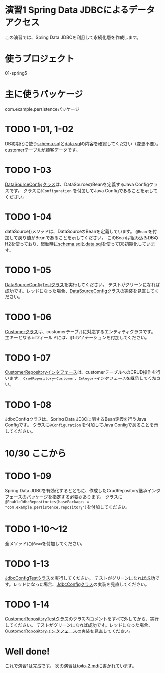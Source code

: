 演習1 Spring Data JDBCによるデータアクセス
======================================

この演習では、Spring Data JDBCを利用して永続化層を作成します。

# 使うプロジェクト
01-spring5

# 主に使うパッケージ
com.example.persistenceパッケージ

# TODO 1-01, 1-02
DB初期化に使う[schema.sql](src/main/resources/schema.sql)と[data.sql](src/main/resources/data.sql)の内容を確認してください（変更不要）。
customerテーブルが顧客データです。

# TODO 1-03
[DataSourceConfigクラス](src/main/java/com/example/persistence/config/DataSourceConfig.java)は、DataSourceのBeanを定義するJava Configクラスです。
クラスに`@Configuration` を付加してJava Configであることを示してください。

# TODO 1-04
dataSource()メソッドは、DataSourceのBeanを定義しています。
`@Bean` を付加して戻り値がBeanであることを示してください。
このBeanは組み込みDBのH2を使っており、起動時に[schema.sql](src/main/resources/schema.sql)と[data.sql](src/main/resources/data.sql)を使ってDB初期化しています。

# TODO 1-05
[DataSourceConfigTestクラス](src/test/java/com/example/persistence/config/DataSourceConfigTest.java)を実行してください。
テストがグリーンになれば成功です。レッドになった場合、[DataSourceConfigクラス](src/main/java/com/example/persistence/config/DataSourceConfig.java)の実装を見直してください。

# TODO 1-06
[Customerクラス](src/main/java/com/example/persistence/entity/Customer.java)は、customerテーブルに対応するエンティティクラスです。
主キーとなる`id`フィールドには、`@Id`アノテーションを付加してください。

# TODO 1-07
[CustomerRepositoryインタフェース](src/main/java/com/example/persistence/repository/CustomerRepository.java)は、customerテーブルへのCRUD操作を行います。
`CrudRepository<Customer, Integer>`インタフェースを継承してください。

# TODO 1-08
[JdbcConfigクラス](src/main/java/com/example/persistence/config/JdbcConfig.java)は、Spring Data JDBCに関するBean定義を行うJava Configです。
クラスに`@Configuration` を付加してJava Configであることを示してください。

# 10/30 ここから
# TODO 1-09
Spring Data JDBCを有効化するとともに、作成したCrudRepository継承インタフェースのパッケージを指定する必要があります。
クラスに`@EnableJdbcRepositories(basePackages = "com.example.persistence.repository")`を付加してください。

# TODO 1-10〜12
全メソッドに`@Bean`を付加してください。

# TODO 1-13
[JdbcConfigTestクラス](src/test/java/com/example/persistence/config/JdbcConfigTest.java)を実行してください。
テストがグリーンになれば成功です。レッドになった場合、[JdbcConfigクラス](src/main/java/com/example/persistence/config/JdbcConfig.java)の実装を見直してください。

# TODO 1-14
[CustomerRepositoryTestクラス](src/test/java/com/example/persistence/repository/CustomerRepositoryTest.java)のクラス内コメントをすべて外してから、実行してください。
テストがグリーンになれば成功です。レッドになった場合、[CustomerRepositoryインタフェース](src/main/java/com/example/persistence/repository/CustomerRepository.java)の実装を見直してください。

# Well done!
これで演習1は完成です。
次の演習は[todo-2.md](todo-2.md)に書かれています。